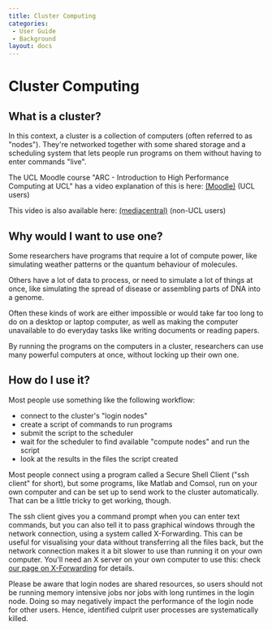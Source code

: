 ```yaml
---
title: Cluster Computing
categories:
 - User Guide
 - Background
layout: docs
---
```


# Cluster Computing

## What is a cluster?

In this context, a cluster is a collection of computers (often referred to as "nodes"). 
They're networked together with some shared storage and a scheduling system that lets people 
run programs on them without having to enter commands "live".

The UCL Moodle course  "ARC - Introduction to High Performance Computing at UCL" has a video explanation of this is here: 
     [ (Moodle)](https://moodle.ucl.ac.uk/mod/page/view.php?id=4623810) (UCL users)
  

This video is also available here:                     [(mediacentral)](https://mediacentral.ucl.ac.uk/Play/96444) (non-UCL users)



## Why would I want to use one?

Some researchers have programs that require a lot of compute power, like simulating weather patterns or the quantum behaviour of molecules.

Others have a lot of data to process, or need to simulate a lot of things at once, like simulating the spread of disease or assembling parts of DNA into a genome.

Often these kinds of work are either impossible or would take far too long to do on a desktop or laptop computer, as well as making the computer unavailable to do everyday tasks like writing documents or reading papers.

By running the programs on the computers in a cluster, researchers can use many powerful computers at once, without locking up their own one.

## How do I use it?

Most people use something like the following workflow:

 - connect to the cluster's "login nodes"
 - create a script of commands to run programs
 - submit the script to the scheduler
 - wait for the scheduler to find available "compute nodes" and run the script
 - look at the results in the files the script created

Most people connect using a program called a Secure Shell Client ("ssh client" for short), but some
programs, like Matlab and Comsol, run on your own computer and can be set up to send work to the cluster automatically. 
That can be a little tricky to get working, though.

The ssh client gives you a command prompt when you can enter text commands, but you can also tell it to 
pass graphical windows through the network connection, using a system called X-Forwarding.
This can be useful for visualising your data without transferring all the files back, but the network
 connection makes it a bit slower to use than running it on your own computer.
You'll need an X server on your own computer to use this: check [our page on X-Forwarding](../Supplementary/X-Forwarding.md) for details.

Please be aware that login nodes are shared resources, so users should not be running memory intensive jobs nor jobs with long runtimes in the login node. Doing so may negatively impact the performance of the login node for other users. Hence, identified culprit user processes are systematically killed.
